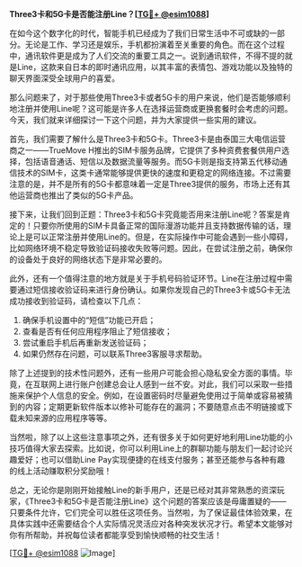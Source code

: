 **Three3卡和5G卡是否能注册Line？[[TG💪+ @esim1088](https://t.me/s/esim1088)]**

在如今这个数字化的时代，智能手机已经成为了我们日常生活中不可或缺的一部分。无论是工作、学习还是娱乐，手机都扮演着至关重要的角色。而在这个过程中，通讯软件更是成为了人们交流的重要工具之一。说到通讯软件，不得不提的就是Line，这款来自日本的即时通讯应用，以其丰富的表情包、游戏功能以及独特的聊天界面深受全球用户的喜爱。

那么问题来了，对于那些使用Three3卡或者5G卡的用户来说，他们是否能够顺利地注册并使用Line呢？这可能是许多人在选择运营商或更换套餐时会考虑的问题。今天，我们就来详细探讨一下这个问题，并为大家提供一些实用的建议。

首先，我们需要了解什么是Three3卡和5G卡。Three3卡是由泰国三大电信运营商之一——TrueMove H推出的SIM卡服务品牌，它提供了多种资费套餐供用户选择，包括语音通话、短信以及数据流量等服务。而5G卡则是指支持第五代移动通信技术的SIM卡，这类卡通常能够提供更快的速度和更稳定的网络连接。不过需要注意的是，并不是所有的5G卡都意味着一定是Three3提供的服务，市场上还有其他运营商也推出了类似的5G卡产品。

接下来，让我们回到正题：Three3卡和5G卡究竟能否用来注册Line呢？答案是肯定的！只要你所使用的SIM卡具备正常的国际漫游功能并且支持数据传输的话，理论上是可以正常注册并使用Line的。但是，在实际操作中可能会遇到一些小障碍，比如网络环境不稳定导致验证码接收失败等问题。因此，在尝试注册之前，确保你的设备处于良好的网络状态下是非常必要的。

此外，还有一个值得注意的地方就是关于手机号码验证环节。Line在注册过程中需要通过短信接收验证码来进行身份确认。如果你发现自己的Three3卡或5G卡无法成功接收到验证码，请检查以下几点：

1. 确保手机设置中的“短信”功能已开启；
2. 查看是否有任何应用程序阻止了短信接收；
3. 尝试重启手机后再重新发送验证码；
4. 如果仍然存在问题，可以联系Three3客服寻求帮助。

除了上述提到的技术性问题外，还有一些用户可能会担心隐私安全方面的事情。毕竟，在互联网上进行账户创建总会让人感到一丝不安。对此，我们可以采取一些措施来保护个人信息的安全。例如，在设置密码时尽量避免使用过于简单或容易被猜到的内容；定期更新软件版本以修补可能存在的漏洞；不要随意点击不明链接或下载未知来源的应用程序等等。

当然啦，除了以上这些注意事项之外，还有很多关于如何更好地利用Line功能的小技巧值得大家去探索。比如说，你可以利用Line上的群聊功能与朋友们一起讨论兴趣爱好；也可以借助Line Pay实现便捷的在线支付服务；甚至还能参与各种有趣的线上活动赚取积分奖励哦！

总之，无论你是刚刚开始接触Line的新手用户，还是已经对其非常熟悉的资深玩家，《Three3卡和5G卡是否能注册Line》这个问题的答案应该是毋庸置疑的——只要条件允许，它们完全可以胜任这项任务。当然啦，为了保证最佳体验效果，在具体实践中还需要结合个人实际情况灵活应对各种突发状况才行。希望本文能够对你有所帮助，并祝每位读者都能享受到愉快顺畅的社交生活！

[[TG💪+ @esim1088](https://t.me/s/esim1088) ![Image](https://i.postimg.cc/4NQfJmqS/Snipaste-2025-05-13-00-14-12.png)]